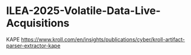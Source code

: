 # ILEA-2025-Volatile-Data-Live-Acquisitions

KAPE
https://www.kroll.com/en/insights/publications/cyber/kroll-artifact-parser-extractor-kape

